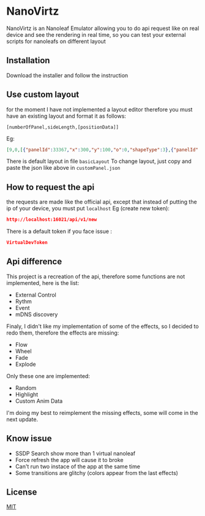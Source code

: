 # NanoVirtz

NanoVirtz is an Nanoleaf Emulator allowing you to do api request like on real device and see the rendering in real time, so you can test your external scripts for nanoleafs on different layout

## Installation

Download the installer and follow the instruction

## Use custom layout

for the moment I have not implemented a layout editor therefore you must have an existing layout and format it as follows:
```text
[numberOfPanel,sideLength,[positionData]]
```
Eg:
```json
[9,0,[{"panelId":33367,"x":300,"y":100,"o":0,"shapeType":3},{"panelId":21896,"x":200,"y":100,"o":270,"shapeType":2},{"panelId":26596,"x":300,"y":200,"o":0,"shapeType":2},{"panelId":25586,"x":200,"y":200,"o":270,"shapeType":2},{"panelId":48228,"x":100,"y":200,"o":360,"shapeType":2},{"panelId":28795,"x":100,"y":300,"o":450,"shapeType":2},{"panelId":32792,"x":0,"y":300,"o":540,"shapeType":2},{"panelId":17663,"x":100,"y":400,"o":450,"shapeType":2},{"panelId":40130,"x":200,"y":300,"o":540,"shapeType":2}]]
```
There is default layout in file ```basicLayout```
To change layout, just copy and paste the json like above in ```customPanel.json```

## How to request the api
the requests are made like the official api, except that instead of putting the ip of your device, you must put ```localhost```
Eg (create new token):
```json
http://localhost:16021/api/v1/new
```
There is a default token if you face issue :
```json
VirtualDevToken
```

## Api difference
This project is a recreation of the api, therefore some functions are not implemented, here is the list:
- External Control
- Rythm
- Event
- mDNS discovery

Finaly, I didn't like my implementation of some of the effects, so I decided to redo them, therefore the effects are missing:
- Flow
- Wheel
- Fade 
- Explode

Only these one are implemented:
- Random
- Highlight
- Custom Anim Data

I'm doing my best to reimplement the missing effects, some will come in the next update.

## Know issue
- SSDP Search show more than 1 virtual nanoleaf
- Force refresh the app will cause it to broke
- Can't run two instace of the app at the same time
- Some transitions are glitchy (colors appear from the last effects)

## License
[MIT](https://choosealicense.com/licenses/mit/)
